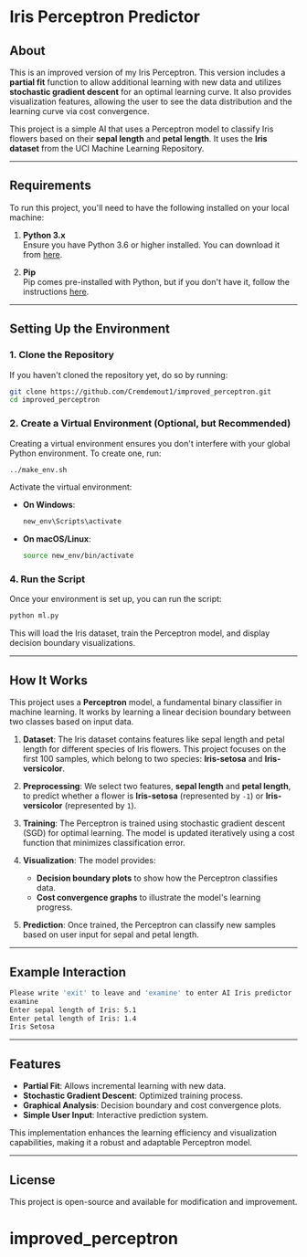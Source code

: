 # Iris Perceptron Predictor

## About
This is an improved version of my Iris Perceptron. This version includes a **partial fit** function to allow additional learning with new data and utilizes **stochastic gradient descent** for an optimal learning curve. It also provides visualization features, allowing the user to see the data distribution and the learning curve via cost convergence.

This project is a simple AI that uses a Perceptron model to classify Iris flowers based on their **sepal length** and **petal length**. It uses the **Iris dataset** from the UCI Machine Learning Repository.

---

## Requirements
To run this project, you'll need to have the following installed on your local machine:

1. **Python 3.x**  
   Ensure you have Python 3.6 or higher installed. You can download it from [here](https://www.python.org/downloads/).

2. **Pip**  
   Pip comes pre-installed with Python, but if you don't have it, follow the instructions [here](https://pip.pypa.io/en/stable/installation/).

---

## Setting Up the Environment

### 1. Clone the Repository
If you haven't cloned the repository yet, do so by running:

```bash
git clone https://github.com/Cremdemout1/improved_perceptron.git
cd improved_perceptron
```

### 2. Create a Virtual Environment (Optional, but Recommended)
Creating a virtual environment ensures you don't interfere with your global Python environment. To create one, run:

```bash
../make_env.sh
```

Activate the virtual environment:

- **On Windows**:
  ```bash
  new_env\Scripts\activate
  ```
- **On macOS/Linux**:
  ```bash
  source new_env/bin/activate
  ```


### 4. Run the Script
Once your environment is set up, you can run the script:

```bash
python ml.py
```

This will load the Iris dataset, train the Perceptron model, and display decision boundary visualizations.

---

## How It Works
This project uses a **Perceptron** model, a fundamental binary classifier in machine learning. It works by learning a linear decision boundary between two classes based on input data.

1. **Dataset**: The Iris dataset contains features like sepal length and petal length for different species of Iris flowers. This project focuses on the first 100 samples, which belong to two species: **Iris-setosa** and **Iris-versicolor**.

2. **Preprocessing**: We select two features, **sepal length** and **petal length**, to predict whether a flower is **Iris-setosa** (represented by `-1`) or **Iris-versicolor** (represented by `1`).

3. **Training**: The Perceptron is trained using stochastic gradient descent (SGD) for optimal learning. The model is updated iteratively using a cost function that minimizes classification error.

4. **Visualization**: The model provides:
   - **Decision boundary plots** to show how the Perceptron classifies data.
   - **Cost convergence graphs** to illustrate the model's learning progress.

5. **Prediction**: Once trained, the Perceptron can classify new samples based on user input for sepal and petal length.

---

## Example Interaction

```bash
Please write 'exit' to leave and 'examine' to enter AI Iris predictor
examine
Enter sepal length of Iris: 5.1
Enter petal length of Iris: 1.4
Iris Setosa
```

---

## Features
- **Partial Fit**: Allows incremental learning with new data.
- **Stochastic Gradient Descent**: Optimized training process.
- **Graphical Analysis**: Decision boundary and cost convergence plots.
- **Simple User Input**: Interactive prediction system.

This implementation enhances the learning efficiency and visualization capabilities, making it a robust and adaptable Perceptron model.

---

## License
This project is open-source and available for modification and improvement.

# improved_perceptron
